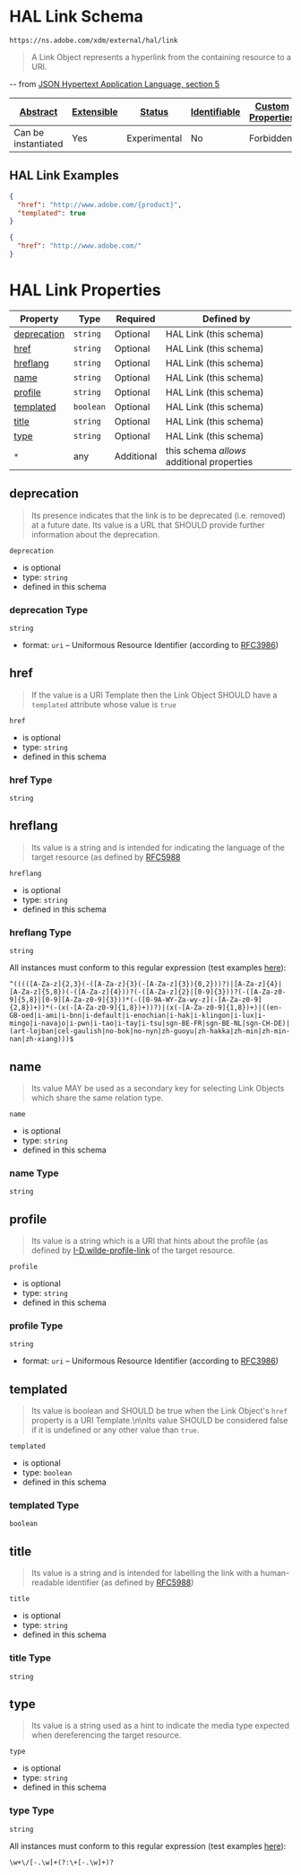 
# HAL Link Schema

```
https://ns.adobe.com/xdm/external/hal/link
```

> A Link Object represents a hyperlink from the containing resource to a URI.

-- from [JSON Hypertext Application Language, section 5](https://tools.ietf.org/html/draft-kelly-json-hal-08#section-5)


| [Abstract](../../../abstract.md) | [Extensible](../../../extensions.md) | [Status](../../../status.md) | [Identifiable](../../../id.md) | [Custom Properties](../../../extensions.md) | [Additional Properties](../../../extensions.md) | Defined In |
|----------------------------------|--------------------------------------|------------------------------|--------------------------------|---------------------------------------------|-------------------------------------------------|------------|
| Can be instantiated | Yes | Experimental | No | Forbidden | Permitted | [external/hal/hal-link.schema.json](external/hal/hal-link.schema.json) |

## HAL Link Examples

```json
{
  "href": "http://www.adobe.com/{product}",
  "templated": true
}
```

```json
{
  "href": "http://www.adobe.com/"
}
```


# HAL Link Properties

| Property | Type | Required | Defined by |
|----------|------|----------|------------|
| [deprecation](#deprecation) | `string` | Optional | HAL Link (this schema) |
| [href](#href) | `string` | Optional | HAL Link (this schema) |
| [hreflang](#hreflang) | `string` | Optional | HAL Link (this schema) |
| [name](#name) | `string` | Optional | HAL Link (this schema) |
| [profile](#profile) | `string` | Optional | HAL Link (this schema) |
| [templated](#templated) | `boolean` | Optional | HAL Link (this schema) |
| [title](#title) | `string` | Optional | HAL Link (this schema) |
| [type](#type) | `string` | Optional | HAL Link (this schema) |
| `*` | any | Additional | this schema *allows* additional properties |

## deprecation

> Its presence indicates that the link is to be deprecated (i.e. removed) at a future date.  Its value is a URL that SHOULD provide further information about the deprecation.

`deprecation`
* is optional
* type: `string`
* defined in this schema

### deprecation Type


`string`
* format: `uri` – Uniformous Resource Identifier (according to [RFC3986](http://tools.ietf.org/html/rfc3986))






## href

> If the value is a URI Template then the Link Object SHOULD have a `templated` attribute whose value is `true`

`href`
* is optional
* type: `string`
* defined in this schema

### href Type


`string`






## hreflang

> Its value is a string and is intended for indicating the language of the target resource (as defined by [RFC5988](https://tools.ietf.org/html/rfc5988)

`hreflang`
* is optional
* type: `string`
* defined in this schema

### hreflang Type


`string`


All instances must conform to this regular expression 
(test examples [here](https://regexr.com/?expression=%5E((((%5BA-Za-z%5D%7B2%2C3%7D(-(%5BA-Za-z%5D%7B3%7D(-%5BA-Za-z%5D%7B3%7D)%7B0%2C2%7D))%3F)%7C%5BA-Za-z%5D%7B4%7D%7C%5BA-Za-z%5D%7B5%2C8%7D)(-(%5BA-Za-z%5D%7B4%7D))%3F(-(%5BA-Za-z%5D%7B2%7D%7C%5B0-9%5D%7B3%7D))%3F(-(%5BA-Za-z0-9%5D%7B5%2C8%7D%7C%5B0-9%5D%5BA-Za-z0-9%5D%7B3%7D))*(-(%5B0-9A-WY-Za-wy-z%5D(-%5BA-Za-z0-9%5D%7B2%2C8%7D)%2B))*(-(x(-%5BA-Za-z0-9%5D%7B1%2C8%7D)%2B))%3F)%7C(x(-%5BA-Za-z0-9%5D%7B1%2C8%7D)%2B)%7C((en-GB-oed%7Ci-ami%7Ci-bnn%7Ci-default%7Ci-enochian%7Ci-hak%7Ci-klingon%7Ci-lux%7Ci-mingo%7Ci-navajo%7Ci-pwn%7Ci-tao%7Ci-tay%7Ci-tsu%7Csgn-BE-FR%7Csgn-BE-NL%7Csgn-CH-DE)%7C(art-lojban%7Ccel-gaulish%7Cno-bok%7Cno-nyn%7Czh-guoyu%7Czh-hakka%7Czh-min%7Czh-min-nan%7Czh-xiang)))%24)):
```regex
^(((([A-Za-z]{2,3}(-([A-Za-z]{3}(-[A-Za-z]{3}){0,2}))?)|[A-Za-z]{4}|[A-Za-z]{5,8})(-([A-Za-z]{4}))?(-([A-Za-z]{2}|[0-9]{3}))?(-([A-Za-z0-9]{5,8}|[0-9][A-Za-z0-9]{3}))*(-([0-9A-WY-Za-wy-z](-[A-Za-z0-9]{2,8})+))*(-(x(-[A-Za-z0-9]{1,8})+))?)|(x(-[A-Za-z0-9]{1,8})+)|((en-GB-oed|i-ami|i-bnn|i-default|i-enochian|i-hak|i-klingon|i-lux|i-mingo|i-navajo|i-pwn|i-tao|i-tay|i-tsu|sgn-BE-FR|sgn-BE-NL|sgn-CH-DE)|(art-lojban|cel-gaulish|no-bok|no-nyn|zh-guoyu|zh-hakka|zh-min|zh-min-nan|zh-xiang)))$
```






## name

> Its value MAY be used as a secondary key for selecting Link Objects which share the same relation type.

`name`
* is optional
* type: `string`
* defined in this schema

### name Type


`string`






## profile

> Its value is a string which is a URI that hints about the profile (as defined by [I-D.wilde-profile-link](https://tools.ietf.org/html/draft-wilde-profile-link-04) of the target resource.

`profile`
* is optional
* type: `string`
* defined in this schema

### profile Type


`string`
* format: `uri` – Uniformous Resource Identifier (according to [RFC3986](http://tools.ietf.org/html/rfc3986))






## templated

> Its value is boolean and SHOULD be true when the Link Object's `href` property is a URI Template.\n\nIts value SHOULD be considered false if it is undefined or any other value than `true`.

`templated`
* is optional
* type: `boolean`
* defined in this schema

### templated Type


`boolean`





## title

> Its value is a string and is intended for labelling the link with a human-readable identifier (as defined by [RFC5988](https://tools.ietf.org/html/rfc5988))

`title`
* is optional
* type: `string`
* defined in this schema

### title Type


`string`






## type

> Its value is a string used as a hint to indicate the media type expected when dereferencing the target resource.

`type`
* is optional
* type: `string`
* defined in this schema

### type Type


`string`


All instances must conform to this regular expression 
(test examples [here](https://regexr.com/?expression=%5Cw%2B%5C%2F%5B-.%5Cw%5D%2B(%3F%3A%5C%2B%5B-.%5Cw%5D%2B)%3F)):
```regex
\w+\/[-.\w]+(?:\+[-.\w]+)?
```






